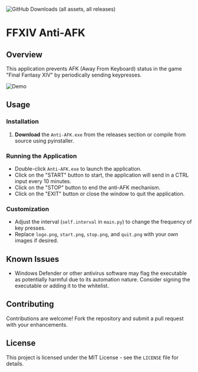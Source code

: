 ![GitHub Downloads (all assets, all releases)](https://img.shields.io/github/downloads/sevu11/ffxiv-anti-afk/total)

# FFXIV Anti-AFK

## Overview
This application prevents AFK (Away From Keyboard) status in the game "Final Fantasy XIV" by periodically sending keypresses.

![Demo](https://github.com/sevu11/ffxiv-anti-afk/blob/main/demo.png)

## Usage

### Installation
1. **Download** the `Anti-AFK.exe` from the releases section or compile from source using pyinstaller.

### Running the Application
- Double-click `Anti-AFK.exe` to launch the application.
- Click on the "START" button to start, the application will send in a CTRL input every 10 minutes.
- Click on the "STOP" button to end the anti-AFK mechanism.
- Click on the "EXIT" button or close the window to quit the application.

### Customization
- Adjust the interval (`self.interval` in `main.py`) to change the frequency of key presses.
- Replace `logo.png`, `start.png`, `stop.png`, and `quit.png` with your own images if desired.

## Known Issues
- Windows Defender or other antivirus software may flag the executable as potentially harmful due to its automation nature. Consider signing the executable or adding it to the whitelist.

## Contributing
Contributions are welcome! Fork the repository and submit a pull request with your enhancements.

## License
This project is licensed under the MIT License - see the `LICENSE` file for details.
